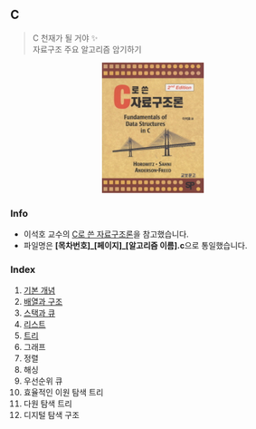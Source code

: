 ## C
> C 천재가 될 거야 ✨  
> 자료구조 주요 알고리즘 암기하기  

<p align='center'><img title="horowitz" alt="data-structure" src="https://github.com/korkeep/C/blob/master/res/image.jpg" width="180"/></p>

### Info
- 이석호 교수의 [C로 쓴 자료구조론](https://book.naver.com/bookdb/book_detail.nhn?bid=4439783)을 참고했습니다.  
- 파일명은 **[목차번호]\_[페이지]\_[알고리즘 이름].c**으로 통일했습니다.  

### Index
1. [기본 개념](https://github.com/korkeep/C/tree/master/1)
2. [배열과 구조](https://github.com/korkeep/C/tree/master/2)
3. [스택과 큐](https://github.com/korkeep/C/tree/master/3)
4. [리스트](https://github.com/korkeep/C/tree/master/4)
5. [트리](https://github.com/korkeep/C/tree/master/5)
6. 그래프
7. 정렬
8. 해싱
9. 우선순위 큐
10. 효율적인 이원 탐색 트리
11. 다원 탐색 트리
12. 디지털 탐색 구조
